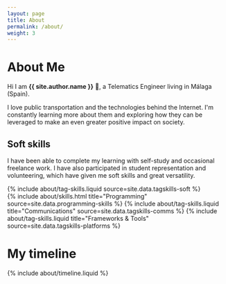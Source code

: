 ```yaml
---
layout: page
title: About
permalink: /about/
weight: 3
---
```


# **About Me**

Hi I am **{{ site.author.name }}** :wave:, a Telematics Engineer living in Málaga (Spain).

I love public transportation and the technologies behind the Internet. I'm constantly learning more about them and exploring how they can be leveraged to make an even greater positive impact on society.

## Soft skills
I have been able to complete my learning with self-study and occasional freelance work. I have also participated in student representation and volunteering, which have given me soft skills and great versatility.

<div class="row">
{% include about/tag-skills.liquid source=site.data.tagskills-soft %}
</div>

<div class="row">
{% include about/skills.html title="Programming" source=site.data.programming-skills %}
{% include about/tag-skills.liquid title="Communications" source=site.data.tagskills-comms %}
{% include about/tag-skills.liquid title="Frameworks & Tools" source=site.data.tagskills-platforms %}
</div>

# My timeline

<div class="row">
{% include about/timeline.liquid %}
</div>
